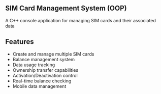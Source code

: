 ## SIM Card Management System (OOP)

A C++ console application for managing SIM cards and their associated data


## Features

- Create and manage multiple SIM cards
- Balance management system
- Data usage tracking
- Ownership transfer capabilities
- Activation/Deactivation control
- Real-time balance checking
- Mobile data management
